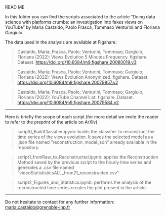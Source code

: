﻿READ ME

In this folder you can find the scripts associated to the article “Doing data science with platforms crumbs: an investigation into fakes views on YouTube” by Maria Castaldo, Paolo Frasca, Tommaso Venturini and Floriana Gargiulo.

The data used in the analysis are available at Figshare:

> Castaldo, Maria; Frasca, Paolo; Venturini, Tommaso; Gargiulo, Floriana (2022): Views Evolution 5 Minutes Frequency. figshare. Dataset. https://doi.org/10.6084/m9.figshare.20080019.v3

> Castaldo, Maria; Frasca, Paolo; Venturini, Tommaso; Gargiulo, Floriana (2022): Views Evolution Anonymized. figshare. Dataset. https://doi.org/10.6084/m9.figshare.20079857.v2

> Castaldo, Maria; Frasca, Paolo; Venturini, Tommaso; Gargiulo, Floriana (2022): YouTube Channel List. figshare. Dataset. https://doi.org/10.6084/m9.figshare.20079584.v2

_______________________________________________________________________________

Here is briefly the scope of each script (for more detail we invite the reader to refer to the preprint of the article on ArXiv)

> script0_BuildClassifier.ipynb: builds the classifier to reconstruct the time series of the views evolution. It saves the selected model as a .json file named “reconstruction_model.json” already available in the repository.

> script1_fromRaw_to_Reconstructed.ipynb: applies the Reconstruction Method saved by the previous script to the hourly time series and generates a .csv file named “videoStatististicsALL_from21_reconstructed.csv”

> script2_Figures_and_Statistics.ipynb: performs the analysis of the reconstructed time series creates the plot present in the article.

______________________________________________________________________________

Do not hesitate to contact for any further information: maria.castaldo@grenoble-inp.fr



